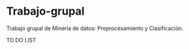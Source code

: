 # Trabajo-grupal
 Trabajo grupal de Minería de datos: Preprocesamiento y Clasificación.
 
TO DO LIST
